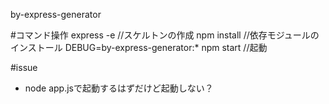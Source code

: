 by-express-generator

#コマンド操作
express -e //スケルトンの作成
npm install //依存モジュールのインストール
DEBUG=by-express-generator:* npm start //起動

#issue
- node app.jsで起動するはずだけど起動しない？
